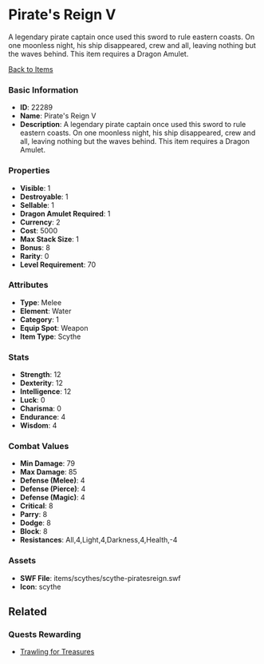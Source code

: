 # Pirate's Reign V

A legendary pirate captain once used this sword to rule eastern coasts. On one moonless night, his ship disappeared, crew and all, leaving nothing but the waves behind. This item requires a Dragon Amulet.

[Back to Items](../items.md)

### Basic Information

- **ID**: 22289
- **Name**: Pirate&#039;s Reign V
- **Description**: A legendary pirate captain once used this sword to rule eastern coasts. On one moonless night, his ship disappeared, crew and all, leaving nothing but the waves behind. This item requires a Dragon Amulet.

### Properties

- **Visible**: 1
- **Destroyable**: 1
- **Sellable**: 1
- **Dragon Amulet Required**: 1
- **Currency**: 2
- **Cost**: 5000
- **Max Stack Size**: 1
- **Bonus**: 8
- **Rarity**: 0
- **Level Requirement**: 70

### Attributes

- **Type**: Melee
- **Element**: Water
- **Category**: 1
- **Equip Spot**: Weapon
- **Item Type**: Scythe

### Stats

- **Strength**: 12
- **Dexterity**: 12
- **Intelligence**: 12
- **Luck**: 0
- **Charisma**: 0
- **Endurance**: 4
- **Wisdom**: 4

### Combat Values

- **Min Damage**: 79
- **Max Damage**: 85
- **Defense (Melee)**: 4
- **Defense (Pierce)**: 4
- **Defense (Magic)**: 4
- **Critical**: 8
- **Parry**: 8
- **Dodge**: 8
- **Block**: 8
- **Resistances**: All,4,Light,4,Darkness,4,Health,-4

### Assets

- **SWF File**: items/scythes/scythe-piratesreign.swf
- **Icon**: scythe

## Related

### Quests Rewarding

- [Trawling for Treasures](../quests/2210-trawling-for-treasures.md)

